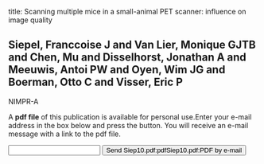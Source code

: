 title: Scanning multiple mice in a small-animal PET scanner: influence on image quality

## Siepel, Franccoise J and Van Lier, Monique GJTB and Chen, Mu and Disselhorst, Jonathan A and Meeuwis, Antoi PW and Oyen, Wim JG and Boerman, Otto C and Visser, Eric P
NIMPR-A

A <b>pdf file</b> of this publication is available for personal use.Enter your e-mail address in the box below and press the button. You will receive an e-mail message with a link to the pdf file.
<form action="sender.php">  <input type="text" name="email">  <input type="submit" value="Send Siep10.pdf:pdfSiep10.pdf:PDF by e-mail"></form>